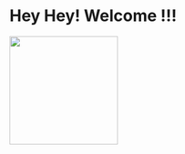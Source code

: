 # Hey Hey! Welcome !!!
<div>
  <a href="https://github.com/gabmotamelo">
  <img height="190em" src="https://github-readme-stats.vercel.app/api/top-langs/?username=gabmotamelo&layout=compact&langs_count=7&theme=dark"/>
</div> 




